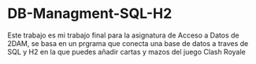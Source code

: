# DB-Managment-SQL-H2
Este trabajo es mi trabajo final para la asignatura de Acceso a Datos de 2DAM, se basa en un prgrama que conecta una base de datos a traves de SQL y H2 en la que puedes añadir cartas y mazos del juego Clash Royale
